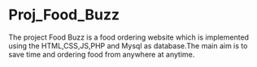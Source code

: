 # Proj_Food_Buzz
The project Food Buzz is a food ordering website which is implemented using the HTML,CSS,JS,PHP and Mysql as database.The main aim is to save time and ordering food from anywhere at anytime.
